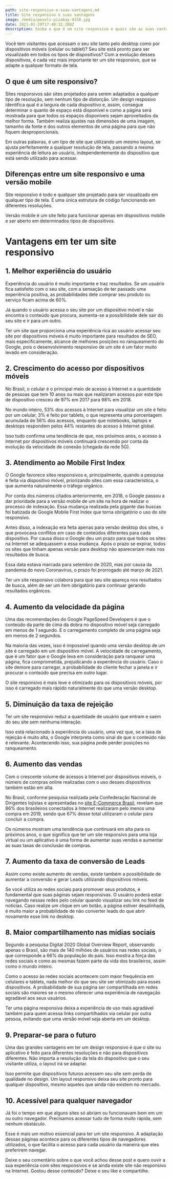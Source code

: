 ```yaml
---
path: site-responsivo-e-suas-vantagens.md
title: Site responsivo e suas vantagens
image: /media/pexels-pixabay-4158.jpg
date: 2021-01-29T17:40:32.208Z
description: Saiba o que é um site responsivo e quais são as suas vantagens
---
```

Você tem visitantes que acessam o seu site tanto pelo desktop como por dispositivos móveis (celular ou tablet)? Seu site está pronto para ser visualizado em todos os tipos de dispositivos? Com a evolução desses dispositivos, é cada vez mais importante ter um site responsivo, que se adapte a qualquer formato de tela.

## O que é um site responsivo?

Sites responsivos são sites projetados para serem adaptados a qualquer tipo de resolução, sem nenhum tipo de distorção. Um design resposivo identifica qual é a largura de cada dispositivo e, assim, consegue determinar o quanto de espaço está disponível e como a página será mostrada para que todos os espaços disponíveis sejam aproveitados da melhor forma. Também realiza ajustes nas dimensões de uma imagem, tamanho da fonte e dos outros elementos de uma página para que não fiquem desproporcionais.

Em outras palavras, é um tipo de site que utilizando um mesmo layout, se ajusta perfeitamente a qualquer resolução de tela, passando a mesma experiência de leitura ao usuário, independentemente do dispositivo que está sendo utilizado para acessar.

## Diferenças entre um site responsivo e uma versão mobile

Site responsivo é todo e qualquer site projetado para ser visualizado em qualquer tipo de tela. É uma única estrutura de código funcionando em diferentes resoluções.

Versão mobile é um site feito para funcionar apenas em dispositivos mobile e ser aberto em determinados tipos de dispositivos.

# Vantagens em ter um site responsivo

## 1. Melhor experiência do usuário

Experiência do usuário é muito importante e traz resultados. Se um usuário fica satisfeito com o seu site, com a sensação de ter passado uma experiência positiva, as probabilidades dele comprar seu produto ou serviço ficam acima de 60%.

Já quando o usuário acessa o seu site  por um dispositivo móvel e não encontra o conteúdo que procura, aumenta-se a possibilidade dele sair do seu site e ir para um outro.

Ter um site que proporciona uma experiência rica ao usuário acessar seu site por dispositivos móveis é muito importante para resultados de SEO, mais especificamente, alcance de melhores posições no ranqueamento do Google, pois o desenvolvimento responsivo de um site é um fator muito levado em consideração.

## 2. Crescimento do acesso por dispositivos móveis

No Brasil, o celular é o principal meio de acesso à Internet e a quantidade de pessoas que tem 10 anos ou mais que realizaram acessos por este tipo de dispositivo cresceu de 97% em 2017 para 98% em 2018.

No mundo inteiro, 53% dos acessos à Internet para visualizar um site é feito por um celular, 3% é feito por  tablets, o que representa uma porcentagem acumulada de 56% dos acessos, enquanto que notebooks, laptops e desktops respondem pelos 44% restantes do acesso à Internet global.

Isso tudo confirma uma tendência de que, nos próximos anos, o acesso à Internet por dispositivos móveis continuará crescendo por conta da evolução da velocidade de conexão (chegada da rede 5G).

## 3. Atendimento ao Mobile First Index

O Google favorece sites responsivos e, principalmente, quando a pesquisa é feita via dispositivo móvel, priorizando sites com essa característica, o que aumenta naturalmente o tráfego orgânico.

Por conta dos números citados anteriormente, em 2018, o Google passou a dar prioridade para a versão mobile de um site na hora de realizar o processo de indexação. Essa mudança realizada pela gigante das buscas foi batizada de Google Mobile First Index que torna obrigatório o uso do site responsivo.

Antes disso, a indexação era feita apenas para versão desktop dos sites, o que provocava conflitos em caso de conteúdos diferentes para cada dispositivo. Por causa disso o Google deu um prazo para que todos os sites na Internet se adequassem a essa mudança. Após o prazo se expirar, todos os sites que tinham apenas versão para desktop não apareceriam mais nos resultados de busca.

Essa data estava marcada para setembro de 2020, mas por causa da pandemia do novo Coronavírus, o prazo foi prorrogado até março de 2021.

Ter um site responsivo colabora para que seu site apareça nos resultados de busca, além de ser um item obrigatório para continuar gerando resultados orgânicos.

## 4. Aumento da velocidade da página

Uma das recomendações do Google PageSpeed Developers é que o conteúdo da parte de cima da dobra no dispositivo móvel seja carregado em menos de 1 segundo. E o carregamento completo de uma página seja em menos de 2 segundos.

Na maioria das vezes, isso é impossível quando uma versão desktop de um site é carregado em um dispositivo móvel. A velocidade de carregamento, que é um fator que o Google leva em consideração para ranquear uma página, fica comprometida, prejudicando a experiência do usuário. Caso o site demore para carregar, a probabilidade do cliente fechar a janela e ir procurar o conteúdo que precisa em outro lugar.

O site responsivo é mais leve e otimizado para os dispositivos móveis, por isso é carregado mais rápido naturalmente do que uma versão desktop.

## 5. Diminuição da taxa de rejeição

Ter um site responsivo reduz a quantidade de usuário que entram e saem do seu site sem nenhuma interação.

Isso está relacionado à experiência do usuário, uma vez que, se a taxa de rejeição é muito alta, o Google interpreta como sinal de que o conteúdo não é relevante. Acontecendo isso, sua página pode perder posições no ranqueamento.

## 6. Aumento das vendas

Com o crescente volume de acessos à Internet por dispositivos móveis, o número de compras online realizadas com o uso desses dispositivos também estão em alta.

No Brasil, conforme pesquisa realizada pela Confederação Nacional de Dirigentes lojistas e apresentadas no [site E-Commerce Brasil](https://www.ecommercebrasil.com.br/noticias/pesquisa-brasileiros-fazem-compras-smartphone/), revelam que 86% dos brasileiros conectados à Internet realizaram pelo menos uma compra em 2019, sendo que 67% desse total utilizaram o celular para concluir a compra.

Os números mostram uma tendência que continuará em alta para os próximos anos, o que significa que ter um site responsivo para uma loja virtual ou um aplicativo é uma forma de aumentar suas vendas e aumentar as suas taxas de conclusão de compras.

## 7. Aumento da taxa de conversão de Leads
Assim como existe aumento de vendas, existe também a possibilidade de aumentar a conversão e gerar Leads utilizando dispositivos móveis.

Se você utiliza as redes sociais para promover seus produtos, é fundamental  que suas páginas sejam responsivas. O usuário poderá estar navegando nessas redes pelo celular quando visualizar seu link no feed de notícias. Caso realize um clique em um botão, a página estiver desalinhada, é muito maior a probabilidade de não converter leads do que abrir novamente esse link no desktop.

## 8. Maior compartilhamento nas mídias sociais
Segundo a pesquisa Digital 2020 Global Overview Report, observando apenas o Brasil, são mais de 140 milhões de usuários nas redes sociais, o que corresponde a 66% da população do país. Isso mostra a força das redes sociais e como as mesmas fazem parte da vida dos brasileiros, assim como o mundo inteiro.

Como o acesso às redes sociais acontecem com maior frequência em celulares e tablets, nada melhor do que seu site ser otimizado para esses dispositivos. A probabilidade de sua página ser compartilhada em redes sociais são maiores se o mesmo oferecer uma experiência de navegação agradável aos seus usuários.

Ter uma página responsiva deixa a experiência de uso mais agradável também para quem acessa links compartilhados via celular por outra pessoa, evitando que uma versão móvel seja aberta em um desktop.

## 9. Preparar-se para o futuro
Uma das grandes vantagens em ter um design responsivo é que o site ou aplicativo é feito para diferentes resoluções e não para dispositivos diferentes. Não importa a resolução da tela do dispositivo que o seu visitante utiliza, o layout irá se adaptar.

Isso permite que dispositivos futuros acessem seu site sem perda de qualidade no design. Um layout responsivo deixa seu site pronto para qualquer dispositivo, mesmo aqueles que ainda não existem no mercado.

## 10. Acessível para qualquer navegador
Já foi o tempo em que alguns sites só abriam ou funcionavam bem em um ou outro navegador. Precisamos acessar tudo de forma muito rápida, sem nenhum obstáculo.

Esse é mais um motivo essencial para ter um site responsivo. A adaptação dessas páginas acontece para os diferentes tipos de navegadores utilizados, o que facilita o acesso para cada usuário da maneira que eles preferirem navegar.

Deixe o seu comentário sobre o que você achou desse post e quero ouvir a  sua experiência com sites responsivos e se ainda existe site não responsivo na Internet. Gostou desse conteúdo? Deixe o seu like e compartilhe.